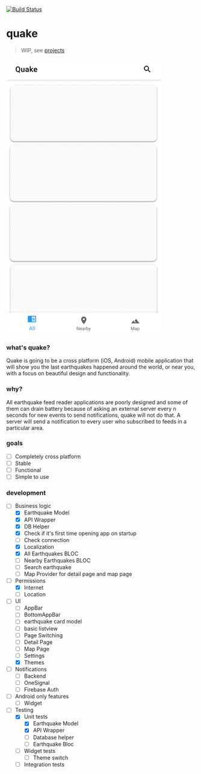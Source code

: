 [![Build Status](https://travis-ci.com/veetaw/quake.svg?branch=master)](https://travis-ci.com/veetaw/quake)
# quake
> WIP, see [projects](https://github.com/veetaw/quake/projects)

![](.github/readme/base_design.png)

### what's quake?
Quake is going to be a cross platform (iOS, Android) mobile application that will show you the last earthquakes happened around the world, or near you, with a focus on beautiful design and functionality.

### why?
All earthquake feed reader applications are poorly designed and some of them can drain battery because of asking an external server every n seconds for new events to send notifications, quake will not do that. A server will send a notification to every user who subscribed to feeds in a particular area.

### goals
- [ ] Completely cross platform
- [ ] Stable
- [ ] Functional
- [ ] Simple to use

### development
- [ ] Business logic
    - [x] Earthquake Model
    - [x] API Wrapper
    - [x] DB Helper
    - [x] Check if it's first time opening app on startup
    - [ ] Check connection
    - [x] Localization
    - [x] All Earthquakes BLOC
    - [ ] Nearby Earthquakes BLOC
    - [ ] Search earthquake
    - [ ] Map Provider for detail page and map page
- [ ] Permissions
    - [x] Internet
    - [ ] Location
- [ ] UI
    - [ ] AppBar
    - [ ] BottomAppBar
    - [ ] earthquake card model
    - [ ] basic listview
    - [ ] Page Switching
    - [ ] Detail Page
    - [ ] Map Page
    - [ ] Settings
    - [x] Themes
- [ ] Notifications
    - [ ] Backend
    - [ ] OneSignal
    - [ ] Firebase Auth
- [ ] Android only features
    - [ ] Widget
- [ ] Testing
    - [x] Unit tests
        - [x] Earthquake Model
        - [x] API Wrapper
        - [ ] Database helper
        - [ ] Earthquake Bloc
    - [ ] Widget tests
        - [ ] Theme switch
    - [ ] Integration tests
